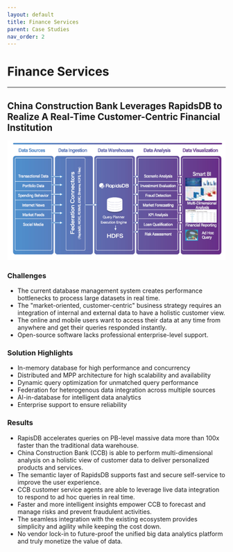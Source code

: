 ```yaml
---
layout: default
title: Finance Services
parent: Case Studies
nav_order: 2
---
```


# Finance Services

---

## China Construction Bank Leverages RapidsDB to Realize A Real-Time Customer-Centric Financial Institution

![Financial Services](./Financial_Services.jpg)

### Challenges

- The current database management system creates performance bottlenecks to process large datasets in real time.
- The "market-oriented, customer-centric" business strategy requires an integration of internal and external data to have a holistic customer view.
- The online and mobile users want to access their data at any time from anywhere and get their queries responded instantly.
- Open-source software lacks professional enterprise-level support.

### Solution Highlights

- In-memory database for high performance and concurrency
- Distributed and MPP architecture for high scalability and availability
- Dynamic query optimization for unmatched query performance
- Federation for heterogenous data integration across multiple sources
- AI-in-database for intelligent data analytics
- Enterprise support to ensure reliability

### Results

- RapisDB accelerates queries on PB-level massive data more than 100x faster than the traditional data warehouse.
- China Construction Bank (CCB) is able to perform multi-dimensional analysis on a holistic view of customer data to deliver personalized products and services.
- The semantic layer of RapidsDB supports fast and secure self-service to improve the user experience.
- CCB customer service agents are able to leverage live data integration to respond to ad hoc queries in real time.
- Faster and more intelligent insights empower CCB to forecast and manage risks and prevent fraudulent activities.
- The seamless integration with the existing ecosystem provides simplicity and agility while keeping the cost down.
- No vendor lock-in to future-proof the unified big data analytics platform and truly monetize the value of data.

